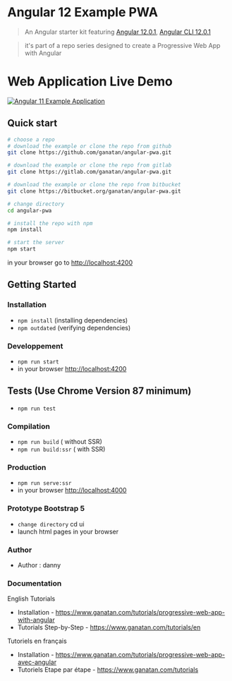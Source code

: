 # Angular 12 Example PWA

> An Angular starter kit featuring [Angular 12.0.1](https://angular.io), [Angular CLI 12.0.1](https://cli.angular.io/)

> it's part of a repo series designed to create a Progressive Web App with Angular

# Web Application Live Demo
<a href="https://angular.ganatan.com/">
  <img src="https://media.giphy.com/media/RfqiR12yhtHpwaItBq/giphy.gif" alt="Angular 11 Example Application"/>
</a>

## Quick start

```bash
# choose a repo
# download the example or clone the repo from github
git clone https://github.com/ganatan/angular-pwa.git

# download the example or clone the repo from gitlab
git clone https://gitlab.com/ganatan/angular-pwa.git

# download the example or clone the repo from bitbucket
git clone https://bitbucket.org/ganatan/angular-pwa.git

# change directory
cd angular-pwa

# install the repo with npm
npm install

# start the server
npm start

```
in your browser go to [http://localhost:4200](http://localhost:4200) 

## Getting Started

### Installation
* `npm install` (installing dependencies)
* `npm outdated` (verifying dependencies)

### Developpement
* `npm run start`
* in your browser [http://localhost:4200](http://localhost:4200) 

## Tests (Use Chrome Version 87 minimum)
* `npm run test`

### Compilation
* `npm run build`       ( without SSR)
* `npm run build:ssr`   ( with SSR)

### Production
* `npm run serve:ssr`
* in your browser [http://localhost:4000](http://localhost:4000) 

### Prototype Bootstrap 5
* `change directory` cd ui
* launch html pages in your browser

### Author
* Author  : danny

### Documentation

English Tutorials
- Installation - https://www.ganatan.com/tutorials/progressive-web-app-with-angular
- Tutorials Step-by-Step - https://www.ganatan.com/tutorials/en

Tutoriels en français
- Installation - https://www.ganatan.com/tutorials/progressive-web-app-avec-angular
- Tutoriels Etape par étape - https://www.ganatan.com/tutorials
